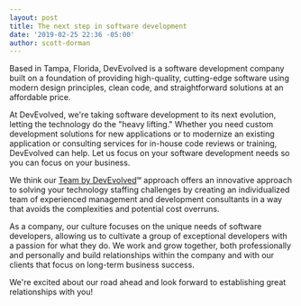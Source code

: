 ```yaml
---
layout: post
title: The next step in software development 
date: '2019-02-25 22:36 -05:00'
author: scott-dorman
---
```


Based in Tampa, Florida, DevEvolved is a software development company built on a foundation of providing high-quality, cutting-edge software using modern design principles, clean code, and straightforward solutions at an affordable price.

At DevEvolved, we're taking software development to its next evolution, letting the technology do the "heavy lifting." Whether you need custom development solutions for new applications or to modernize an existing application or consulting services for in-house code reviews or training, DevEvolved can help. Let us focus on your software development needs so you can focus on your business.

We think our [Team by DevEvolved](http://devevolved.net/approach)&#8480; approach offers an innovative approach to solving your technology staffing challenges by creating an individualized team of experienced management and development consultants in a way that avoids the complexities and potential cost overruns.

As a company, our culture focuses on the unique needs of software developers, allowing us to cultivate a group of exceptional developers with a passion for what they do. We work and grow together, both professionally and personally and build relationships within the company and with our clients that focus on long-term business success.

We're excited about our road ahead and look forward to establishing great relationships with you!